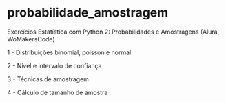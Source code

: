 # probabilidade_amostragem
Exercícios Estatística com Python 2: Probabilidades e Amostragens (Alura, WoMakersCode)

1 - Distribuições binomial, poisson e normal

2 - Nível e intervalo de confiança

3 - Técnicas de amostragem

4 - Cálculo de tamanho de amostra
